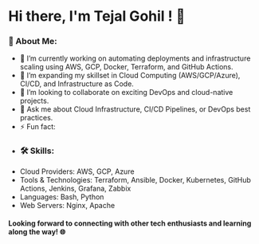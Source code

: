 # Hi there, I'm Tejal Gohil ! 👋

### 🚀 About Me:
- 🔭 I’m currently working on automating deployments and infrastructure scaling using AWS, GCP, Docker, Terraform, and GitHub Actions.
- 🌱 I’m expanding my skillset in Cloud Computing (AWS/GCP/Azure), CI/CD, and Infrastructure as Code.
- 👯 I’m looking to collaborate on exciting DevOps and cloud-native projects.
- 💬 Ask me about Cloud Infrastructure, CI/CD Pipelines, or DevOps best practices.
- ⚡ Fun fact:
- ### 🛠️ Skills:
- Cloud Providers: AWS, GCP, Azure
- Tools & Technologies: Terraform, Ansible, Docker, Kubernetes, GitHub Actions, Jenkins, Grafana, Zabbix
- Languages: Bash, Python
- Web Servers: Nginx, Apache

#### Looking forward to connecting with other tech enthusiasts and learning along the way! 🌐
